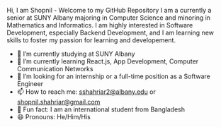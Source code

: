 Hi, I am Shopnil - Welcome to my GitHub Repository
I am a currently a senior at SUNY Albany majoring in Computer Science and minoring in Mathematics and Informatics. I am highly interested in Software Development, especially Backend Development, and I am learning new skills to foster my passion for learning and developement. 

- 🔭 I’m currently studying at SUNY Albany 
- 🌱 I’m currently learning React.js, App Development, Computer Communication Networks
- 🤔 I’m looking for an internship or a full-time position as a Software Engineer
- 📫 How to reach me: sshahriar2@albany.edu or shopnil.shahriar@gmail.com
- 🥴 Fun fact: I am an international student from Bangladesh 
- 😄 Pronouns: He/Him/His




